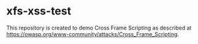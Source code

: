 # xfs-xss-test
This repository is created to demo Cross Frame Scripting as described at https://owasp.org/www-community/attacks/Cross_Frame_Scripting.
